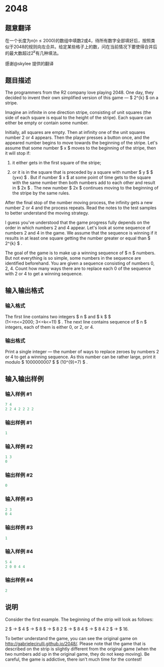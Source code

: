 # 2048

## 题意翻译

在一个长度为$n(n\le2000)$的数组中填数$2$或$4$，待所有数字全部填好后，按照类似于2048的规则向左合并。给定某些格子上的数，问在当前情况下要使得合并后的最大数超过$2^k$有几种填法。

感谢@skylee 提供的翻译

## 题目描述

The programmers from the R2 company love playing 2048. One day, they decided to invent their own simplified version of this game — $ 2^{k} $ on a stripe.

Imagine an infinite in one direction stripe, consisting of unit squares (the side of each square is equal to the height of the stripe). Each square can either be empty or contain some number.

Initially, all squares are empty. Then at infinity one of the unit squares number 2 or 4 appears. Then the player presses a button once, and the appeared number begins to move towards the beginning of the stripe. Let's assume that some number $ x $ moves to the beginning of the stripe, then it will stop if:

1. it either gets in the first square of the stripe;

2. or it is in the square that is preceded by a square with number $ y $ $ (y≠x) $ . But if number $ x $ at some point of time gets to the square with the same number then both numbers add to each other and result in $ 2x $ . The new number $ 2x $ continues moving to the beginning of the stripe by the same rules.

After the final stop of the number moving process, the infinity gets a new number 2 or 4 and the process repeats. Read the notes to the test samples to better understand the moving strategy.

I guess you've understood that the game progress fully depends on the order in which numbers 2 and 4 appear. Let's look at some sequence of numbers 2 and 4 in the game. We assume that the sequence is winning if it results in at least one square getting the number greater or equal than $ 2^{k} $ .

The goal of the game is to make up a winning sequence of $ n $ numbers. But not everything is so simple, some numbers in the sequence are identified beforehand. You are given a sequence consisting of numbers 0, 2, 4. Count how many ways there are to replace each 0 of the sequence with 2 or 4 to get a winning sequence.

## 输入输出格式

### 输入格式

The first line contains two integers $ n $ and $ k $ $ (1<=n<=2000; 3<=k<=11) $ . The next line contains sequence of $ n $ integers, each of them is either 0, or 2, or 4.

### 输出格式

Print a single integer — the number of ways to replace zeroes by numbers 2 or 4 to get a winning sequence. As this number can be rather large, print it modulo $ 1000000007 $ $ (10^{9}+7) $ .

## 输入输出样例

### 输入样例 #1

```cpp
7 4
2 2 4 2 2 2 2

```
### 输出样例 #1

```cpp
1

```
### 输入样例 #2

```cpp
1 3
0

```
### 输出样例 #2

```cpp
0

```
### 输入样例 #3

```cpp
2 3
0 4

```
### 输出样例 #3

```cpp
1

```
### 输入样例 #4

```cpp
5 4
2 0 0 4 4

```
### 输出样例 #4

```cpp
2

```
## 说明

Consider the first example. The beginning of the strip will look as follows:

2 $ → $ 4 $ → $ 8 $ → $ 8 2 $ → $ 8 4 $ → $ 8 4 2 $ → $ 16.

To better understand the game, you can see the original game on http://gabrielecirulli.github.io/2048/. Please note that the game that is described on the strip is slightly different from the original game (when the two numbers add up in the original game, they do not keep moving). Be careful, the game is addictive, there isn't much time for the contest!

